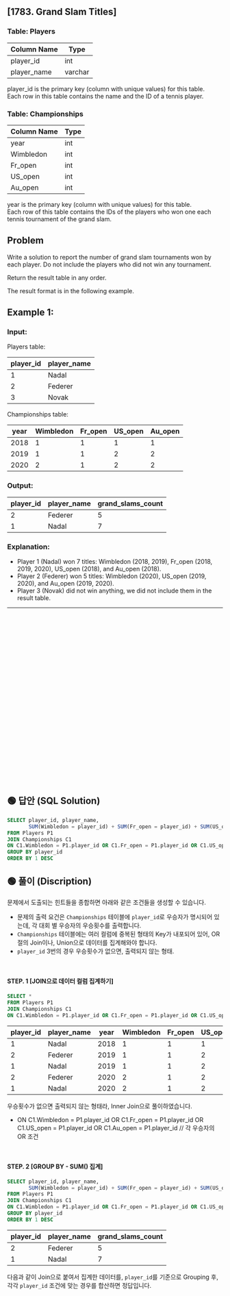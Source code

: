 ## [1783. Grand Slam Titles]  


### Table: Players


| Column Name    | Type    |
|----------------|---------|
| player_id      | int     |
| player_name    | varchar |

player_id is the primary key (column with unique values) for this table.  
Each row in this table contains the name and the ID of a tennis player.  
 

### Table: Championships


| Column Name   | Type    |
|---------------|---------|
| year          | int     |
| Wimbledon     | int     |
| Fr_open       | int     |
| US_open       | int     |
| Au_open       | int     |

year is the primary key (column with unique values) for this table.  
Each row of this table contains the IDs of the players who won one each tennis tournament of the grand slam.  
 
## Problem  

Write a solution to report the number of grand slam tournaments won by each player. Do not include the players who did not win any tournament.  

Return the result table in any order.  

The result format is in the following example.  

 

## Example 1:

### Input: 

Players table:

| player_id | player_name |
|-----------|-------------|
| 1         | Nadal       |
| 2         | Federer     |
| 3         | Novak       |

Championships table:

| year | Wimbledon | Fr_open | US_open | Au_open |
|------|-----------|---------|---------|---------|
| 2018 | 1         | 1       | 1       | 1       |
| 2019 | 1         | 1       | 2       | 2       |
| 2020 | 2         | 1       | 2       | 2       |

### Output: 

| player_id | player_name | grand_slams_count |
|-----------|-------------|-------------------|
| 2         | Federer     | 5                 |
| 1         | Nadal       | 7                 |

### Explanation: 

* Player 1 (Nadal) won 7 titles: Wimbledon (2018, 2019), Fr_open (2018, 2019, 2020), US_open (2018), and Au_open (2018).
* Player 2 (Federer) won 5 titles: Wimbledon (2020), US_open (2019, 2020), and Au_open (2019, 2020).
* Player 3 (Novak) did not win anything, we did not include them in the result table.  


---

<br/>
<br/>
<br/>
<br/>
<br/>
<br/>
<br/>
<br/>
<br/>
<br/>
<br/>
<br/>
<br/>
<br/>
<br/>
<br/>
<br/>
<br/>
<br/>
<br/>
<br/>
<br/>
<br/>


## 🟢 답안 (SQL Solution)

```sql
SELECT player_id, player_name, 
       SUM(Wimbledon = player_id) + SUM(Fr_open = player_id) + SUM(US_open = player_id) + SUM(Au_open = player_id) AS grand_slams_count
FROM Players P1
JOIN Championships C1
ON C1.Wimbledon = P1.player_id OR C1.Fr_open = P1.player_id OR C1.US_open = P1.player_id OR C1.Au_open = P1.player_id
GROUP BY player_id
ORDER BY 1 DESC
```

## 🟢 풀이 (Discription)

문제에서 도출되는 힌트들을 종합하면 아래와 같은 조건들을 생성할 수 있습니다.  

* 문제의 출력 요건은 `Championships` 테이블에 `player_id`로 우승자가 명시되어 있는데, 각 대회 별 우승자의 우승횟수를 출력합니다.  
* `Championships` 테이블에는 여러 컬럼에 중복된 형태의 Key가 내포되어 있어, OR 절의 Join이나, Union으로 데이터를 집계해와야 합니다.  
* `player_id` 3번의 경우 우승횟수가 없으면, 출력되지 않는 형태.

<br/>



#### STEP. 1 [JOIN으로 데이터 컬럼 집계하기]  

```sql
SELECT *
FROM Players P1
JOIN Championships C1
ON C1.Wimbledon = P1.player_id OR C1.Fr_open = P1.player_id OR C1.US_open = P1.player_id OR C1.Au_open = P1.player_id
```

| player_id | player_name | year | Wimbledon | Fr_open | US_open | Au_open |
| --------- | ----------- | ---- | --------- | ------- | ------- | ------- |
| 1         | Nadal       | 2018 | 1         | 1       | 1       | 1       |
| 2         | Federer     | 2019 | 1         | 1       | 2       | 2       |
| 1         | Nadal       | 2019 | 1         | 1       | 2       | 2       |
| 2         | Federer     | 2020 | 2         | 1       | 2       | 2       |
| 1         | Nadal       | 2020 | 2         | 1       | 2       | 2       |  

우승횟수가 없으면 출력되지 않는 형태라, Inner Join으로 풀이하였습니다.   

* ON C1.Wimbledon = P1.player_id OR C1.Fr_open = P1.player_id OR C1.US_open = P1.player_id OR C1.Au_open = P1.player_id // 각 우승자의 OR 조건   

<br/>


#### STEP. 2 [GROUP BY - SUM() 집계]  

```sql
SELECT player_id, player_name, 
       SUM(Wimbledon = player_id) + SUM(Fr_open = player_id) + SUM(US_open = player_id) + SUM(Au_open = player_id) AS grand_slams_count
FROM Players P1
JOIN Championships C1
ON C1.Wimbledon = P1.player_id OR C1.Fr_open = P1.player_id OR C1.US_open = P1.player_id OR C1.Au_open = P1.player_id
GROUP BY player_id
ORDER BY 1 DESC
```
 
| player_id | player_name | grand_slams_count |
| --------- | ----------- | ----------------- |
| 2         | Federer     | 5                 |
| 1         | Nadal       | 7                 |  

다음과 같이 Join으로 붙여서 집계한 데이터를, `player_id`를 기준으로 Grouping 후, 각각 `player_id` 조건에 맞는 경우를 합산하면 정답입니다.  


